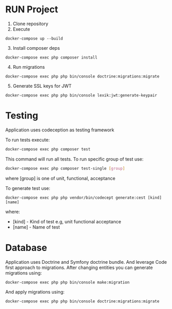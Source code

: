 # RUN Project

1. Clone repository
2. Execute

```
docker-compose up --build
```

3. Install composer deps

```
docker-compose exec php composer install
```

4. Run migrations

```
docker-compose exec php php bin/console doctrine:migrations:migrate 
```

5. Generate SSL keys for JWT

```
docker-compose exec php php bin/console lexik:jwt:generate-keypair
```

# Testing

Application uses codeception as testing framework

To run tests execute:

```bash
docker-compose exec php composer test
```

This command will run all tests. To run specific group of test use:

```bash
docker-compose exec php composer test-single [group]
```

where [group] is one of unit, functional, acceptance

To generate test use:

```
docker-compose exec php php vendor/bin/codecept generate:cest [kind] [name]
```

where:

- [kind] - Kind of test e.g, unit functional acceptance
- [name] - Name of test

# Database

Application uses Doctrine and Symfony doctrine bundle. And leverage Code first approach to migrations.
After changing entities you can generate migrations using:

```bash
docker-compose exec php php bin/console make:migration
```

And apply migrations using:

```bash
docker-compose exec php php bin/console doctrine:migrations:migrate
```